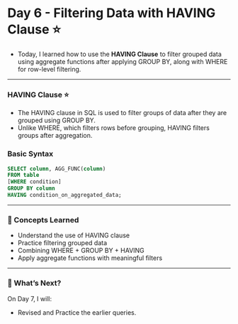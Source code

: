 # Day 6 - Filtering Data with HAVING Clause ⭐
- Today, I learned how to use the **HAVING Clause** to filter grouped data using aggregate functions after applying GROUP BY, along with WHERE for row-level filtering.
---

### HAVING Clause ⭐
- The HAVING clause in SQL is used to filter groups of data after they are grouped using GROUP BY.
- Unlike WHERE, which filters rows before grouping, HAVING filters groups after aggregation.

### Basic Syntax
```sql
SELECT column, AGG_FUNC(column)
FROM table
[WHERE condition]
GROUP BY column
HAVING condition_on_aggregated_data;
```
---

### 📌 Concepts Learned
- Understand the use of HAVING clause
- Practice filtering grouped data
- Combining WHERE + GROUP BY + HAVING
- Apply aggregate functions with meaningful filters
---

### 🚀 What’s Next?
On Day 7, I will:
- Revised and Practice the earlier queries.
